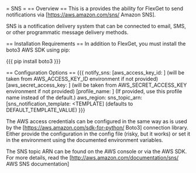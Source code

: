 = SNS =
== Overview ==
This is a provides the ability for FlexGet to send notifications via [https://aws.amazon.com/sns/ Amazon SNS].

SNS is a notification delivery system that can be connected to email, SMS, or other programmatic message delivery methods.

== Installation Requirements ==
In addition to FlexGet, you must install the boto3 AWS SDK using pip:

{{{
pip install boto3
}}}

== Configuration Options ==
{{{
notify_sns:
  [aws_access_key_id: <AWS ACCESS KEY ID>] (will be taken from AWS_ACCESS_KEY_ID environment if not provided)
  [aws_secret_access_key: <AWS SECRET ACCESS KEY>] (will be taken from AWS_SECRET_ACCESS_KEY environment if not provided)
  [profile_name: <AWS PROFILE NAME>] (If provided, use this profile name instead of the default.)
  aws_region: <REGION>
  sns_topic_arn: <SNS ARN>
  [sns_notification_template: <TEMPLATE] (defaults to DEFAULT_TEMPLATE_VALUE)
}}}

The AWS access credentials can be configured in the same way as is used by the [https://aws.amazon.com/sdk-for-python/ Boto3] connection library. Either provide the configuration in the config file (risky, but it works) or set it in the environment using the documented environment variables.

The SNS topic ARN can be found on the AWS console or via the AWS SDK. For more details, read the [http://aws.amazon.com/documentation/sns/ AWS SNS documentation]